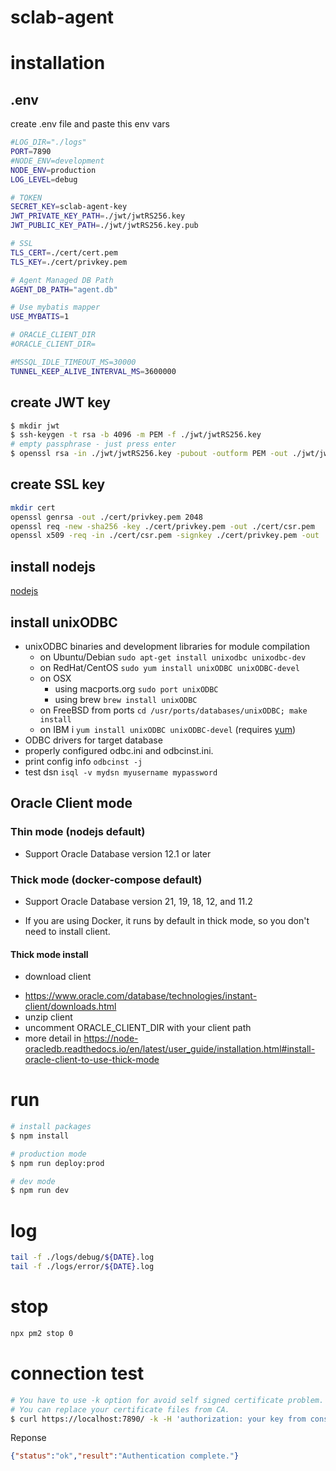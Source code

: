 # sclab-agent

# installation

## .env

create .env file and paste this env vars

~~~bash
#LOG_DIR="./logs"
PORT=7890
#NODE_ENV=development
NODE_ENV=production
LOG_LEVEL=debug

# TOKEN
SECRET_KEY=sclab-agent-key
JWT_PRIVATE_KEY_PATH=./jwt/jwtRS256.key
JWT_PUBLIC_KEY_PATH=./jwt/jwtRS256.key.pub

# SSL
TLS_CERT=./cert/cert.pem
TLS_KEY=./cert/privkey.pem

# Agent Managed DB Path
AGENT_DB_PATH="agent.db"

# Use mybatis mapper
USE_MYBATIS=1

# ORACLE_CLIENT_DIR
#ORACLE_CLIENT_DIR=

#MSSQL_IDLE_TIMEOUT_MS=30000
TUNNEL_KEEP_ALIVE_INTERVAL_MS=3600000
~~~

## create JWT key

~~~bash
$ mkdir jwt
$ ssh-keygen -t rsa -b 4096 -m PEM -f ./jwt/jwtRS256.key
# empty passphrase - just press enter
$ openssl rsa -in ./jwt/jwtRS256.key -pubout -outform PEM -out ./jwt/jwtRS256.key.pub
~~~

## create SSL key

~~~bash
mkdir cert
openssl genrsa -out ./cert/privkey.pem 2048
openssl req -new -sha256 -key ./cert/privkey.pem -out ./cert/csr.pem
openssl x509 -req -in ./cert/csr.pem -signkey ./cert/privkey.pem -out ./cert/cert.pem
~~~

## install nodejs

[nodejs](https://nodejs.org/en)

## install unixODBC

* unixODBC binaries and development libraries for module compilation
  * on Ubuntu/Debian `sudo apt-get install unixodbc unixodbc-dev`
  * on RedHat/CentOS `sudo yum install unixODBC unixODBC-devel`
  * on OSX
    * using macports.org `sudo port unixODBC`
    * using brew `brew install unixODBC`
  * on FreeBSD from ports `cd /usr/ports/databases/unixODBC; make install`
  * on IBM i `yum install unixODBC unixODBC-devel` (requires [yum](http://ibm.biz/ibmi-rpms))
* ODBC drivers for target database
* properly configured odbc.ini and odbcinst.ini.
* print config info `odbcinst -j`
* test dsn `isql -v mydsn myusername mypassword`

## Oracle Client mode

### Thin mode (nodejs default)

- Support Oracle Database version 12.1 or later

### Thick mode (docker-compose default)

- Support Oracle Database version 21, 19, 18, 12, and 11.2
* If you are using Docker, it runs by default in thick mode, so you don't need to install client.

#### Thick mode install

- download client
* <https://www.oracle.com/database/technologies/instant-client/downloads.html>
* unzip client
* uncomment ORACLE_CLIENT_DIR with your client path
* more detail in <https://node-oracledb.readthedocs.io/en/latest/user_guide/installation.html#install-oracle-client-to-use-thick-mode>

# run

~~~bash
# install packages
$ npm install

# production mode
$ npm run deploy:prod

# dev mode
$ npm run dev
~~~

# log

~~~bash
tail -f ./logs/debug/${DATE}.log
tail -f ./logs/error/${DATE}.log
~~~

# stop

~~~bash
npx pm2 stop 0
~~~

# connection test

~~~bash
# You have to use -k option for avoid self signed certificate problem.
# You can replace your certificate files from CA.
$ curl https://localhost:7890/ -k -H 'authorization: your key from console log'
~~~

Reponse

~~~json
{"status":"ok","result":"Authentication complete."}
~~~
